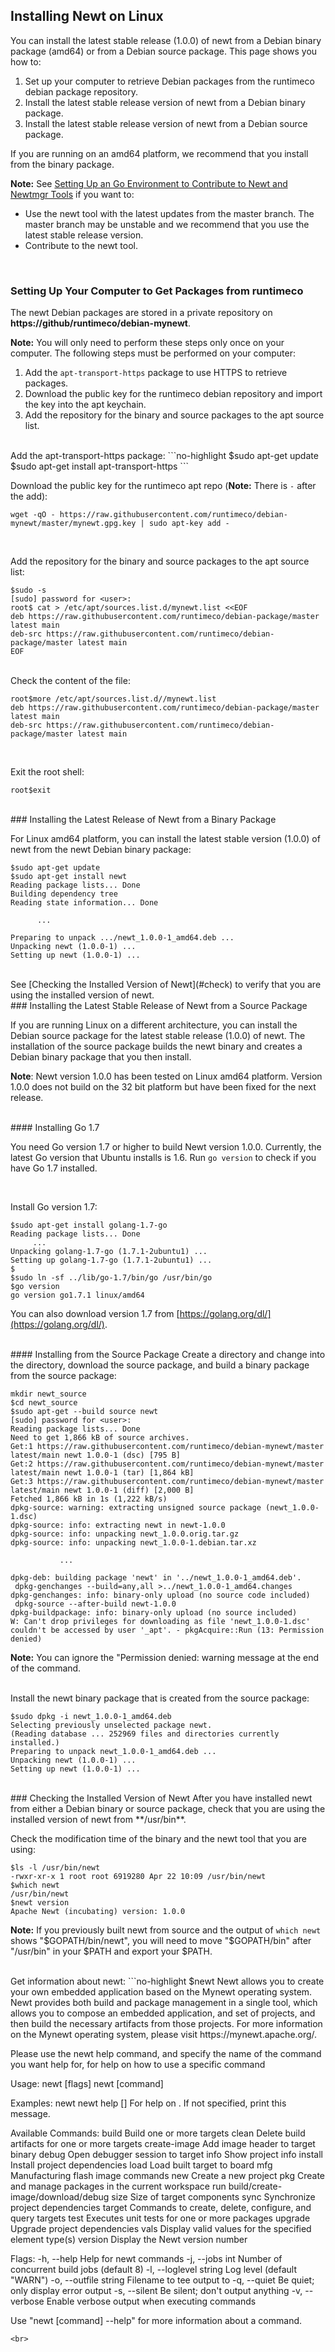 ## Installing Newt on Linux

You can install the latest stable release (1.0.0) of newt from a Debian binary package (amd64) or from a Debian source package. This page shows you how to:

1. Set up your computer to retrieve Debian packages from the runtimeco debian package repository.
2. Install the latest stable release version of newt from a Debian binary package. 
3. Install the latest stable release version of newt from a Debian source package.

If you are running on an amd64 platform, we recommend that you install from the binary package.

**Note:** See [Setting Up an Go Environment to Contribute to Newt and Newtmgr Tools](/faq/go_env) if you want to:  

* Use the newt tool with the latest updates from the master branch. The master branch may be unstable and we recommend that you use the latest stable release version.
* Contribute to the newt tool. 

<br>

### Setting Up Your Computer to Get Packages from runtimeco 
The newt Debian packages are stored in a private repository on **https://github/runtimeco/debian-mynewt**. 

**Note:** You will only need to perform these steps only once on your computer.
The following steps must be performed on your computer:

1. Add the `apt-transport-https` package to use HTTPS to retrieve packages. 
2. Download the public key for the runtimeco debian repository and import the key into the apt keychain.
3. Add the repository for the binary and source packages to the apt source list.


<br>
Add the apt-transport-https package:
```no-highlight
$sudo apt-get update
$sudo apt-get install apt-transport-https
```
<br>


Download the public key for the runtimeco apt repo (**Note:** There is  `-` after the add):

```no-highlight
wget -qO - https://raw.githubusercontent.com/runtimeco/debian-mynewt/master/mynewt.gpg.key | sudo apt-key add -
```
<br>

Add the repository for the binary and source packages to the apt source list:

```no-highlight
$sudo -s
[sudo] password for <user>:
root$ cat > /etc/apt/sources.list.d/mynewt.list <<EOF
deb https://raw.githubusercontent.com/runtimeco/debian-package/master latest main
deb-src https://raw.githubusercontent.com/runtimeco/debian-package/master latest main
EOF
```
<br>
Check the content of the file:

```no-highlight
root$more /etc/apt/sources.list.d//mynewt.list
deb https://raw.githubusercontent.com/runtimeco/debian-package/master latest main
deb-src https://raw.githubusercontent.com/runtimeco/debian-package/master latest main
```
<br> 

Exit the root shell:

```no-highlight
root$exit
```
<br>
### Installing the Latest Release of Newt from a Binary Package 

For Linux amd64 platform, you can install the latest stable version (1.0.0) of newt from the newt Debian binary package:

```no-highlight
$sudo apt-get update
$sudo apt-get install newt
Reading package lists... Done
Building dependency tree       
Reading state information... Done

      ...

Preparing to unpack .../newt_1.0.0-1_amd64.deb ...
Unpacking newt (1.0.0-1) ...
Setting up newt (1.0.0-1) ...
```
<br>
See [Checking the Installed Version of Newt](#check) to verify that you are using the installed version of newt.

<br>
### Installing the Latest Stable Release of Newt from a Source Package 

If you are running Linux on a different architecture, you can install the Debian source package for the latest stable release (1.0.0) of newt. The installation of the source package builds the newt binary and creates a Debian binary package that you then install.

**Note**: Newt version 1.0.0 has been tested on Linux amd64 platform. Version 1.0.0 does not build on the 32 bit platform but have been fixed for the next release.

<br>
#### Installing Go 1.7 

You need Go version 1.7 or higher to build Newt version 1.0.0.  Currently, the latest Go version that Ubuntu installs is 1.6.  Run `go version` to check if you have Go 1.7 installed. 

<br>

Install Go version 1.7:

```no-highlight
$sudo apt-get install golang-1.7-go
Reading package lists... Done
     ...
Unpacking golang-1.7-go (1.7.1-2ubuntu1) ...
Setting up golang-1.7-go (1.7.1-2ubuntu1) ...
$
$sudo ln -sf ../lib/go-1.7/bin/go /usr/bin/go
$go version
go version go1.7.1 linux/amd64
```
You can also download version 1.7 from [https://golang.org/dl/](https://golang.org/dl/). 

<br>
#### Installing from the Source Package
Create a directory and change into the directory, download the source package, and build a binary package from the source package:

```no-highlight
mkdir newt_source
$cd newt_source
$sudo apt-get --build source newt
[sudo] password for <user>: 
Reading package lists... Done
Need to get 1,866 kB of source archives.
Get:1 https://raw.githubusercontent.com/runtimeco/debian-mynewt/master latest/main newt 1.0.0-1 (dsc) [795 B]
Get:2 https://raw.githubusercontent.com/runtimeco/debian-mynewt/master latest/main newt 1.0.0-1 (tar) [1,864 kB]
Get:3 https://raw.githubusercontent.com/runtimeco/debian-mynewt/master latest/main newt 1.0.0-1 (diff) [2,000 B]
Fetched 1,866 kB in 1s (1,222 kB/s)
dpkg-source: warning: extracting unsigned source package (newt_1.0.0-1.dsc)
dpkg-source: info: extracting newt in newt-1.0.0
dpkg-source: info: unpacking newt_1.0.0.orig.tar.gz
dpkg-source: info: unpacking newt_1.0.0-1.debian.tar.xz

           ...

dpkg-deb: building package 'newt' in '../newt_1.0.0-1_amd64.deb'.
 dpkg-genchanges --build=any,all >../newt_1.0.0-1_amd64.changes
dpkg-genchanges: info: binary-only upload (no source code included)
 dpkg-source --after-build newt-1.0.0
dpkg-buildpackage: info: binary-only upload (no source included)
W: Can't drop privileges for downloading as file 'newt_1.0.0-1.dsc' couldn't be accessed by user '_apt'. - pkgAcquire::Run (13: Permission denied)
```
**Note:** You can ignore the "Permission denied: warning message at the end of the command.

<br>
Install the newt binary package that is created from the source package:

```no-highlight
$sudo dpkg -i newt_1.0.0-1_amd64.deb 
Selecting previously unselected package newt.
(Reading database ... 252969 files and directories currently installed.)
Preparing to unpack newt_1.0.0-1_amd64.deb ...
Unpacking newt (1.0.0-1) ...
Setting up newt (1.0.0-1) ...
```
<br>
###<a name="check"></a> Checking the Installed Version of Newt
After you have installed newt from either a Debian binary or source package, check that you are using the installed version of newt from **/usr/bin**. 

Check the modification time of the binary and the newt tool that you are using:

```no-highlight
$ls -l /usr/bin/newt
-rwxr-xr-x 1 root root 6919280 Apr 22 10:09 /usr/bin/newt
$which newt
/usr/bin/newt
$newt version
Apache Newt (incubating) version: 1.0.0
```

**Note:** If you previously built newt from source and the output of `which newt` shows "$GOPATH/bin/newt", you will need to move "$GOPATH/bin" after "/usr/bin" in your $PATH and export your $PATH.

<br>
Get information about newt:
```no-highlight
$newt
Newt allows you to create your own embedded application based on the Mynewt
operating system. Newt provides both build and package management in a single
tool, which allows you to compose an embedded application, and set of
projects, and then build the necessary artifacts from those projects. For more
information on the Mynewt operating system, please visit
https://mynewt.apache.org/.

Please use the newt help command, and specify the name of the command you want
help for, for help on how to use a specific command

Usage:
  newt [flags]
  newt [command]

Examples:
  newt
  newt help [<command-name>]
    For help on <command-name>.  If not specified, print this message.

Available Commands:
  build        Build one or more targets
  clean        Delete build artifacts for one or more targets
  create-image Add image header to target binary
  debug        Open debugger session to target
  info         Show project info
  install      Install project dependencies
  load         Load built target to board
  mfg          Manufacturing flash image commands
  new          Create a new project
  pkg          Create and manage packages in the current workspace
  run          build/create-image/download/debug <target>
  size         Size of target components
  sync         Synchronize project dependencies
  target       Commands to create, delete, configure, and query targets
  test         Executes unit tests for one or more packages
  upgrade      Upgrade project dependencies
  vals         Display valid values for the specified element type(s)
  version      Display the Newt version number

Flags:
  -h, --help              Help for newt commands
  -j, --jobs int          Number of concurrent build jobs (default 8)
  -l, --loglevel string   Log level (default "WARN")
  -o, --outfile string    Filename to tee output to
  -q, --quiet             Be quiet; only display error output
  -s, --silent            Be silent; don't output anything
  -v, --verbose           Enable verbose output when executing commands

Use "newt [command] --help" for more information about a command.
```
<br>
